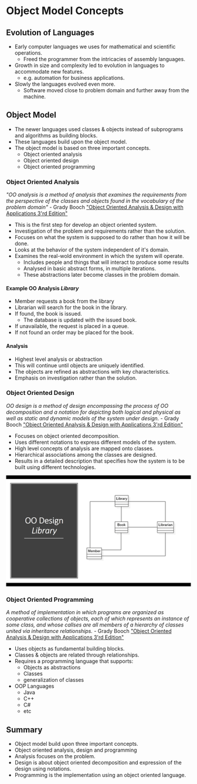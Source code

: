# Object Model Concepts

## Evolution of Languages

- Early computer languages we uses for mathematical and scientific operations.
    - Freed the programmer from the intricacies of assembly languages.
- Growth in size and complexity led to evolution in languages to accommodate new features. 
    - e.g. automation for business applications.
- Slowly the languages evolved even more.
    - Software moved close to problem domain and further away from the machine. 

## Object Model

- The newer languages used classes & objects instead of subprograms and algorithms as building blocks.
- These languages build upon the object model.
- The object model is based on three important concepts.
    - Object oriented analysis
    - Object oriented design
    - Object oriented programming

### Object Oriented Analysis

*"OO analysis is a method of analysis that examines the requirements from the perspective of the classes and objects found in the vocabulary of the problem domain"*
                                        - Grady Booch
                                        ["Object Oriented Analysis & Design with Applications 3'rd Edition"](https://learning.oreilly.com/library/view/object-oriented-analysis-and/9780201895513/)
- This is the first step for develop an object oriented system.
- Investigation of the problem and requirements rather than the solution.
- Focuses on what the system is supposed to do rather than how it will be done. 
- Looks at the behavior of the system independent of it's domain.
- Examines the real-wold environment in which the system will operate. 
    - Includes people and things that will interact to produce some results
    - Analysed in basic abstract forms, in multiple iterations.
    - These abstractions later become classes in the problem domain.


#### Example OO Analysis *Library*

- Member requests a book from the library
- Librarian will search for the book in the library.
- If found, the book is issued.
    - The database is  updated with the issued book.
- If unavailable, the request is placed in a queue.
- If not found an order may be placed for the book.

#### Analysis

- Highest level analysis or abstraction
- This will continue until objects are uniquely identified.
- The objects are refined as abstractions with key characteristics.
- Emphasis on investigation rather than the solution.

### Object Oriented Design

*OO design is a method of design encompassing the process of OO decomposition and a notation for depicting both logical and physical as well as static and dynamic models of the system under design.* - Grady Booch ["Object Oriented Analysis & Design with Applications 3'rd Edition"](https://learning.oreilly.com/library/view/object-oriented-analysis-and/9780201895513/)

- Focuses on object oriented decomposition.
- Uses different notations to express different models of the system.
- High level concepts of analysis are mapped onto classes.
- Hierarchical associations among the classes are designed. 
- Results in a detailed description that specifies how the system is to be built using different technologies. 

![OOD Example Image](../public/OOD-Example-Image.png)

### Object Oriented Programming

*A method of implementation in which programs are organized as cooperative collections of objects, each of which represents an instance of some class, and whose callses are all members of a hierarchy of classes united via inheritance relationships.* - Grady Booch ["Object Oriented Analysis & Design with Applications 3'rd Edition"](https://learning.oreilly.com/library/view/object-oriented-analysis-and/9780201895513/)

- Uses objects as fundamental building blocks.
- Classes & objects are related through relationships. 
- Requires a programming language that supports:
    - Objects as abstractions
    - Classes
    - generalization of classes
- OOP Languages
    - Java
    - C++
    - C#
    - etc

## Summary

- Object model build upon three important concepts.
- Object oriented analysis, design and programming
- Analysis focuses on the problem.
- Design is about object oriented decomposition and expression of the design using notations.
- Programming is the implementation using an object oriented language.